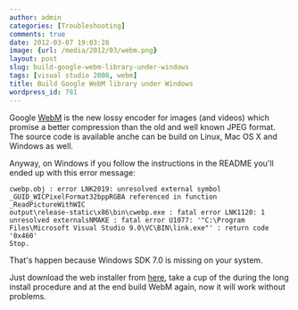 ```yaml
---
author: admin
categories: [Troubleshooting]
comments: true
date: 2012-03-07 19:03:28
image: {url: /media/2012/03/webm.png}
layout: post
slug: build-google-webm-library-under-windows
tags: [visual studio 2008, webm]
title: Build Google WebM library under Windows
wordpress_id: 781
---
```


Google [WebM](http://www.webmproject.org/) is the new lossy encoder for images (and videos) which promise a better compression than the old and well known JPEG format. The source code is available anche can be build on Linux, Mac OS X and Windows as well.

Anyway, on Windows if you follow the instructions in the README you'll ended up with this error message:

    
    
    cwebp.obj : error LNK2019: unresolved external symbol _GUID_WICPixelFormat32bppRGBA referenced in function _ReadPictureWithWIC
    output\release-static\x86\bin\cwebp.exe : fatal error LNK1120: 1 unresolved externalsNMAKE : fatal error U1077: '"C:\Program Files\Microsoft Visual Studio 9.0\VC\BIN\link.exe"' : return code '0x460'
    Stop.
    


<!-- more -->That's happen because Windows SDK 7.0 is missing on your system.

Just download the web installer from [here](http://www.microsoft.com/download/en/details.aspx?id=3138), take a cup of the during the long install procedure and at the end build WebM again, now it will work without problems.

